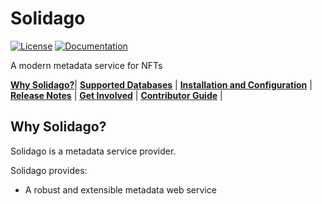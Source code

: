# Solidago

[![License](https://img.shields.io/badge/License-MIT-blue)](https://opensource.org/licenses/MIT)
[![Documentation](https://img.shields.io/badge/doc-blockstead.org-lightgrey)](https://solidago.blockstead.org)

A modern metadata service for NFTs

[**Why Solidago?**](#why-solidago)|
[**Supported Databases**](#supported-databases) |
[**Installation and Configuration**](#installation-and-configuration) |
[**Release Notes**](RELEASING/README.md#release-notes-for-recent-releases) |
[**Get Involved**](#get-involved) |
[**Contributor Guide**](#contributor-guide) |

## Why Solidago?
Solidago is a metadata service provider.

Solidago provides:

- A robust and extensible metadata web service
